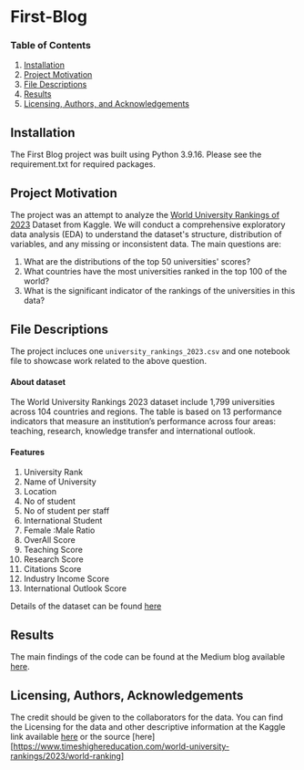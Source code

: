 # First-Blog
### Table of Contents

1. [Installation](#installation)
2. [Project Motivation](#motivation)
3. [File Descriptions](#files)
4. [Results](#results)
5. [Licensing, Authors, and Acknowledgements](#licensing)

## Installation <a name="installation"></a>

The First Blog project was built using Python 3.9.16.
Please see the requirement.txt for required packages.


## Project Motivation<a name="motivation"></a>

The project was an attempt to analyze the [World University Rankings of 2023](https://www.kaggle.com/datasets/alitaqi000/world-university-rankings-2023) Dataset from Kaggle. We will conduct a comprehensive exploratory data analysis (EDA) to understand the dataset's structure, distribution of variables, and any missing or inconsistent data. The main questions are:

1. What are the distributions of the top 50 universities' scores?
2. What countries have the most universities ranked in the top 100 of the world?
3. What is the significant indicator of the rankings of the universities in this data?

## File Descriptions <a name="files"></a>
The project incluces one `university_rankings_2023.csv` and one notebook file to showcase work related to the above question.

#### About dataset

The World University Rankings 2023 dataset include 1,799 universities across 104 countries and regions. The table is based on 13 performance indicators that measure an institution’s performance across four areas: teaching, research, knowledge transfer and international outlook. 

#### Features

1. University Rank
2. Name of University
3. Location
4. No of student
5. No of student per staff
6. International Student
7. Female :Male Ratio
8. OverAll Score
9. Teaching Score
10. Research Score
11. Citations Score
12. Industry Income Score
13. International Outlook Score

Details of the dataset can be found [here](https://www.timeshighereducation.com/student/advice/world-university-rankings-explained)

## Results<a name="results"></a>

The main findings of the code can be found at the Medium blog available [here](https://medium.com/@josh_2774/how-do-you-become-a-developer-5ef1c1c68711).

## Licensing, Authors, Acknowledgements<a name="licensing"></a>

The credit should be given to the collaborators for the data. You can find the Licensing for the data and other descriptive information at the Kaggle link available [here](https://www.kaggle.com/datasets/alitaqi000/world-university-rankings-2023) or the source [here][https://www.timeshighereducation.com/world-university-rankings/2023/world-ranking]



